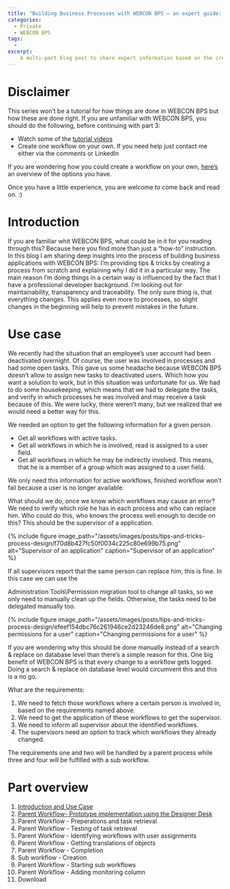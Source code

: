 ```yaml
---
title: "Building Business Processes with WEBCON BPS – an expert guide: Part 1 - Introduction and Use Case"
categories:
  - Private
  - WEBCON BPS
tags:
  -   
excerpt:
    A multi-part blog post to share expert information based on the creation of a business process.
---
```


# Disclaimer

This series won’t be a tutorial for how things are done in WEBCON BPS but how
these are done right. If you are unfamiliar with WEBCON BPS, you should do the
following, before continuing with part 3:

-   Watch some of the [tutorial videos](/webcon_tutorial_videos/)
-   Create one workflow on your own. If you need help just contact me either via
    the comments or LinkedIn

If you are wondering how you could create a workflow on your own,
[here’s](/how_to_test_webcon_bps/) an overview of the options you have.

Once you have a little experience, you are welcome to come back and read on. :)

# Introduction

If you are familiar whit WEBCON BPS, what could be in it for you reading through
this? Because here you find more than just a “how-to” instruction. In this blog I am sharing deep insights into the process of building business applications with WEBCON BPS: I’m providing tips & tricks by creating a process from scratch and
explaining why I did it in a particular way. The main reason I’m doing things in
a certain way is influenced by the fact that I have a professional developer
background. I’m looking out for maintainability, transparency and traceability.
The only sure thing is, that everything changes. This applies even more to
processes, so slight changes in the beginning will help to prevent mistakes in
the future.

# Use case

We recently had the situation that an employee’s user account had been
deactivated overnight. Of course, the user was involved in processes and had
some open tasks. This gave us some headache because WEBCON BPS doesn’t allow
to assign new tasks to deactivated users. Which how you want a solution to work,
but in this situation was unfortunate for us. We had to do some housekeeping, 
which means that we had to
delegate the tasks, and verify in which processes he was involved and may
receive a task because of this. We were lucky, there weren’t many, but we
realized that we would need a better way for this.

We needed an option to get the following information for a given person.

-   Get all workflows with active tasks.
-   Get all workflows in which he is involved, read is assigned to a user field.
-   Get all workflows in which he may be indirectly involved. This means, that
    he is a member of a group which was assigned to a user field.

We only need this information for active workflows, finished workflow won’t fail
because a user is no longer available.

What should we do, once we know which workflows may cause an error? We need to
verify which role he has in each process and who can replace him. Who could do
this, who knows the process well enough to decide on this? This should be the
supervisor of a application.

{% include figure
image_path="/assets/images/posts/tips-and-tricks-process-design/f70d8b427fc50f0034c225c80e699b75.png"
alt="Supervisor of an application" caption="Supervisor of an application" %}

If all supervisors report that the same person can replace him, this is fine. In
this case we can use the

Administration Tools\\Permission migration tool to change all tasks, so we only
need to manually clean up the fields. Otherwise, the tasks need to be delegated
manually too.

{% include figure
image_path="/assets/images/posts/tips-and-tricks-process-design/efeef154dbc76c261946ce2d23246de8.png"
alt="Changing permissions for a user" caption="Changing permissions for a user"
%}

If you are wondering why this should be done manually instead of a search &
replace on database level than there’s a simple reason for this. One big benefit
of WEBCON BPS is that every change to a workflow gets logged. Doing a search &
replace on database level would circumvent this and this is a no go.

What are the requirements:
1.  We need to fetch those workflows where a certain person is involved in, based on the requirements named above.
2.  We need to get the application of these workflows to get the supervisor.
3.  We need to inform all supervisor about the identified workflows.
4.  The supervisors need an option to track which workflows they already
    changed.

The requirements one and two will be handled by a parent process while three and
four will be fulfilled with a sub workflow.

# Part overview

1.  [Introduction and Use
    Case](/posts/2021/02/01/tips-and-tricks-process-design-part-1)
2.  [Parent Workflow- Prototype implementation using the Designer
    Desk](/posts/2021/02/08/tips-and-tricks-process-design-part-2)
3.  Parent Workflow - Preperations and task retrieval
4.  Parent Workflow - Testing of task retrieval
5.  Parent Workflow - Identifying workflows with user assignments
6.  Parent Workflow - Getting translations of objects
7.  Parent Workflow - Completion
8.  Sub workflow - Creation
9.  Parent Workflow - Starting sub workflows
10. Parent Workflow - Adding monitoring column
11. Download
